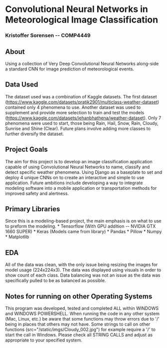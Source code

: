 # Convolutional Neural Networks in Meteorological Image Classification
### Kristoffer Sorensen -- COMP4449

## About
Using a collection of Very Deep Convolutional Neural Networks along-side a standard CNN for image prediction of meteorological events.

## Data Used
The dataset used was a combination of Kaggle datasets. The first dataset (https://www.kaggle.com/datasets/pratik2901/multiclass-weather-dataset) contained only 4 phenomena to use. Another dataset was used to supplement and provide more selection to train and test the models (https://www.kaggle.com/datasets/jehanbhathena/weather-dataset). Only 7 phenomena were used to start, those being Rain, Hail, Snow, Rain, Cloudy, Sunrise and Shine (Clear). Future plans involve adding more classes to further diversify the dataset.

## Project Goals
The aim for this project is to develop an image classification application capable of using Convolutional Neural Networks to name, classify and detect specific weather phenomena. Using Django as a baseplate to set and deploy 4 unique CNNs on to create an interactive and simple to use application. Future ambitions include developing a way to integrate modeling software into a mobile application or transportation methods for improved safety and alertness.

## Primary Libraries
Since this is a modeling-based project, the main emphasis is on what to use to preform the modeling.
    * Tensorflow (With GPU addition -- NVIDIA GTX 1660 SUPER)
    * Keras (Models came from library)
    * Pandas
    * Pillow
    * Numpy
    * Matplotlib

## EDA
All of the data was clean, with the only issue being resizing the images for model usage (224x224x3). The data was displayed using visuals in order to show count of each class. Data balancing was not an issue as the data was specifically pulled to be as balanced as possible.

## Notes for running on other Operating Systems
This program was developed, tested and completed ALL within WINDOWS and WINDOWS POWERSHELL. When running the code in any other system (Mac, Linux, etc.) be aware that some functions may throw errors due to '/' being in places that others may not have. Some strings to call on other functions (src="/static/imgs/Cloudy_002.jpg") for example require a '/' to start the call in Windows. Please check all STRING CALLS and adjust as appropriate to your specified system.
